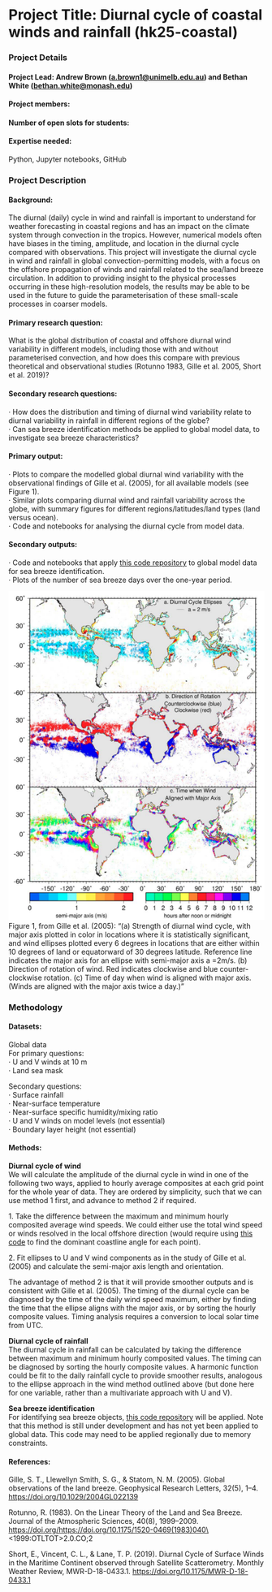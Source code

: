 # Project Title: Diurnal cycle of coastal winds and rainfall (hk25-coastal)

### Project Details

#### Project Lead: Andrew Brown (a.brown1@unimelb.edu.au) and Bethan White (bethan.white@monash.edu)

#### Project members:

#### Number of open slots for students:

#### Expertise needed:

Python, Jupyter notebooks, GitHub

### Project Description

#### Background:

The diurnal (daily) cycle in wind and rainfall is important to understand for weather forecasting in coastal regions and has an impact on the climate system through convection in the tropics. However, numerical models often have biases in the timing, amplitude, and location in the diurnal cycle compared with observations. This project will investigate the diurnal cycle in wind and rainfall in global convection-permitting models, with a focus on the offshore propagation of winds and rainfall related to the sea/land breeze circulation. In addition to providing insight to the physical processes occurring in these high-resolution models, the results may be able to be used in the future to guide the parameterisation of these small-scale processes in coarser models.

#### Primary research question:

What is the global distribution of coastal and offshore diurnal wind variability in different models, including those with and without parameterised convection, and how does this compare with previous theoretical and observational studies (Rotunno 1983, Gille et al. 2005, Short et al. 2019)?

#### Secondary research questions:

·   	How does the distribution and timing of diurnal wind variability relate to diurnal variability in rainfall in different regions of the globe?  
·   	Can sea breeze identification methods be applied to global model data, to investigate sea breeze characteristics?

#### Primary output:

·   	Plots to compare the modelled global diurnal wind variability with the observational findings of Gille et al. (2005), for all available models (see Figure 1).  
·   	Similar plots comparing diurnal wind and rainfall variability across the globe, with summary figures for different regions/latitudes/land types (land versus ocean).  
·   	Code and notebooks for analysing the diurnal cycle from model data.

#### Secondary outputs:

·   	Code and notebooks that apply [this code repository](https://github.com/andrewbrown31/sea_breeze/tree/main) to global model data for sea breeze identification.  
·   	Plots of the number of sea breeze days over the one-year period.

![](coastal.png)
Figure 1, from Gille et al. (2005): “(a) Strength of diurnal wind cycle, with major axis plotted in color in locations where it is statistically significant, and wind ellipses plotted every 6 degrees in locations that are either within 10 degrees of land or equatorward of 30 degrees latitude. Reference line indicates the major axis for an ellipse with semi-major axis a \=2m/s. (b) Direction of rotation of wind. Red indicates clockwise and blue counter-clockwise rotation. (c) Time of day when wind is aligned with major axis. (Winds are aligned with the major axis twice a day.)”

### Methodology

#### Datasets: 

Global data  
For primary questions:  
·   	U and V winds at 10 m  
·   	Land sea mask  
   
Secondary questions:  
·   	Surface rainfall  
·   	Near-surface temperature  
·   	Near-surface specific humidity/mixing ratio  
·   	U and V winds on model levels (not essential)  
·   	Boundary layer height (not essential)

#### Methods:

**Diurnal cycle of wind**  
We will calculate the amplitude of the diurnal cycle in wind in one of the following two ways, applied to hourly average composites at each grid point for the whole year of data. They are ordered by simplicity, such that we can use method 1 first, and advance to method 2 if required.

1\. 	Take the difference between the maximum and minimum hourly composited average wind speeds. We could either use the total wind speed or winds resolved in the local offshore direction (would require using [this code](https://github.com/andrewbrown31/sea_breeze/blob/main/load_model_data.py#L591) to find the dominant coastline angle for each point).

2\. 	Fit ellipses to U and V wind components as in the study of Gille et al. (2005) and calculate the semi-major axis length and orientation.  
   
The advantage of method 2 is that it will provide smoother outputs and is consistent with Gille et al. (2005). The timing of the diurnal cycle can be diagnosed by the time of the daily wind speed maximum, either by finding the time that the ellipse aligns with the major axis, or by sorting the hourly composite values. Timing analysis requires a conversion to local solar time from UTC.  
   
**Diurnal cycle of rainfall**  
The diurnal cycle in rainfall can be calculated by taking the difference between maximum and minimum hourly composited values. The timing can be diagnosed by sorting the hourly composite values. A harmonic function could be fit to the daily rainfall cycle to provide smoother results, analogous to the ellipse approach in the wind method outlined above (but done here for one variable, rather than a multivariate approach with U and V).  
   
**Sea breeze identification**  
For identifying sea breeze objects, [this code repository](https://github.com/andrewbrown31/sea_breeze/tree/main) will be applied. Note that this method is still under development and has not yet been applied to global data. This code may need to be applied regionally due to memory constraints.  
 

#### References:

Gille, S. T., Llewellyn Smith, S. G., & Statom, N. M. (2005). Global observations of the land breeze. Geophysical Research Letters, 32(5), 1–4. https://doi.org/10.1029/2004GL022139  
   
Rotunno, R. (1983). On the Linear Theory of the Land and Sea Breeze. Journal of the Atmospheric Sciences, 40(8), 1999–2009. https://doi.org/https://doi.org/10.1175/1520-0469(1983)040\<1999:OTLTOT\>2.0.CO;2  
   
Short, E., Vincent, C. L., & Lane, T. P. (2019). Diurnal Cycle of Surface Winds in the Maritime Continent observed through Satellite Scatterometry. Monthly Weather Review, MWR-D-18-0433.1. https://doi.org/10.1175/MWR-D-18-0433.1

